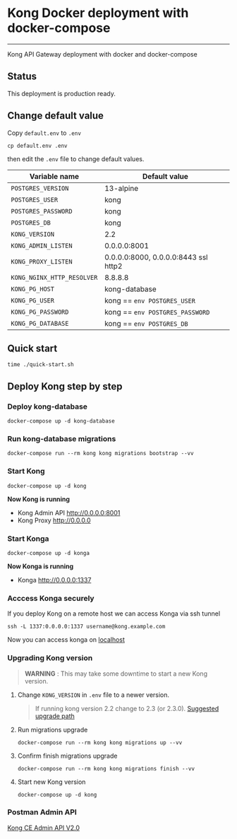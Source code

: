 # Kong Docker deployment with docker-compose
---

Kong API Gateway deployment with docker and docker-compose


## Status

This deployment is production ready.

## Change default value

Copy `default.env` to `.env`

```
cp default.env .env
```

then edit the `.env` file to change default values.


| Variable name | Default value |
|---------------|---------------|
| `POSTGRES_VERSION`    | 13-alpine |
| `POSTGRES_USER`       | kong |
| `POSTGRES_PASSWORD`   | kong |
| `POSTGRES_DB`         | kong |
| `KONG_VERSION`        | 2.2 |
| `KONG_ADMIN_LISTEN`   | 0.0.0.0:8001 |
| `KONG_PROXY_LISTEN`   | 0.0.0.0:8000, 0.0.0.0:8443 ssl http2 |
| `KONG_NGINX_HTTP_RESOLVER` | 8.8.8.8 |
| `KONG_PG_HOST`        | kong-database |
| `KONG_PG_USER`        | kong == `env POSTGRES_USER` |
| `KONG_PG_PASSWORD`    | kong == `env POSTGRES_PASSWORD`|
| `KONG_PG_DATABASE`    | kong == `env POSTGRES_DB`   |


## Quick start

```
time ./quick-start.sh
```

## Deploy Kong step by step

### Deploy kong-database

```
docker-compose up -d kong-database
```

### Run kong-database migrations

```
docker-compose run --rm kong kong migrations bootstrap --vv
```

### Start Kong

```
docker-compose up -d kong
```

**Now Kong is running**

- Kong Admin API http://0.0.0.0:8001
- Kong Proxy http://0.0.0.0

### Start Konga

```
docker-compose up -d konga
```

**Now Konga is running**

- Konga http://0.0.0.0:1337

### Acccess Konga securely

If you deploy Kong on a remote host we can access Konga via ssh tunnel

```
ssh -L 1337:0.0.0.0:1337 username@kong.example.com
```

Now you can access konga on [localhost](http://localhost:1337)


### Upgrading Kong version

> **WARNING** : This may take some downtime to start a new Kong version.

1. Change `KONG_VERSION` in `.env` file to a newer version.

	> If running kong version 2.2 change to 2.3 (or 2.3.0). [Suggested upgrade path](https://github.com/Kong/kong/blob/master/UPGRADE.md)

2. Run migrations upgrade

	```
	docker-compose run --rm kong kong migrations up --vv
	```

3. Confirm finish migrations upgrade

	```
	docker-compose run --rm kong kong migrations finish --vv
	```
	
4. Start new Kong version

	```
	docker-compose up -d kong
	```

### Postman Admin API
[Kong CE Admin API V2.0](https://documenter.getpostman.com/view/10587735/SzS7QS2c?version=latest#b5c37285-0e71-411a-b44d-f06fea8e6b24)


